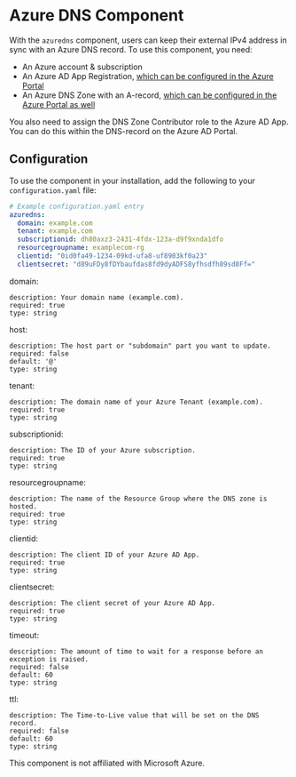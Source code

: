 # Azure DNS Component

<!--
---
layout: page
title: "Azure DNS"
description: "Keep your Azure DNS IP address in sync with your external IP address"
date: 2019-02-23 18:00
sidebar: true
comments: false
sharing: true
footer: true
logo: azure.png
ha_category: Network
featured: false
ha_release: 0.90
---
-->

With the `azuredns` component, users can keep their external IPv4 address in sync with an Azure DNS record. To use this component, you need:
- An Azure account & subscription
- An Azure AD App Registration, [which can be configured in the Azure Portal](https://docs.microsoft.com/en-us/azure/active-directory/develop/howto-create-service-principal-portal#create-an-azure-active-directory-application)
- An Azure DNS Zone with an A-record, [which can be configured in the Azure Portal as well](https://docs.microsoft.com/en-us/azure/dns/dns-getstarted-portal)

You also need to assign the DNS Zone Contributor role to the Azure AD App. You can do this within the DNS-record on the Azure AD Portal.

<!-- ## {% linkable_title Configuration %} -->
## Configuration

To use the component in your installation, add the following to your `configuration.yaml` file:

```yaml
# Example configuration.yaml entry
azuredns:
  domain: example.com
  tenant: example.com
  subscriptionid: dh80axz3-2431-4fdx-123a-d9f9xnda1dfo
  resourcegroupname: examplecom-rg
  clientid: "0id0fa49-1234-09kd-ufa8-uf8903kf0a23"
  clientsecret: "d89uFDy8fDYbaufdas8fd9dyADFS8yfhsdfh89sd8Ff="
```
<!-- {% configuration %} -->
  domain:
  
    description: Your domain name (example.com).
    required: true
    type: string
    
  host:
  
    description: The host part or "subdomain" part you want to update.
    required: false
    default: '@'
    type: string
    
  tenant:
  
    description: The domain name of your Azure Tenant (example.com).
    required: true
    type: string
    
  subscriptionid:
  
    description: The ID of your Azure subscription.
    required: true
    type: string
    
  resourcegroupname:
  
    description: The name of the Resource Group where the DNS zone is hosted.
    required: true
    type: string
    
  clientid:
  
    description: The client ID of your Azure AD App.
    required: true
    type: string
    
  clientsecret:
  
    description: The client secret of your Azure AD App.
    required: true
    type: string
    
  timeout:
  
    description: The amount of time to wait for a response before an exception is raised.
    required: false
    default: 60
    type: string
    
  ttl:
  
    description: The Time-to-Live value that will be set on the DNS record.
    required: false
    default: 60
    type: string
<!-- {% endconfiguration %} -->

<!-- <p class='note warning'> -->
This component is not affiliated with Microsoft Azure. 
<!-- </p> -->
